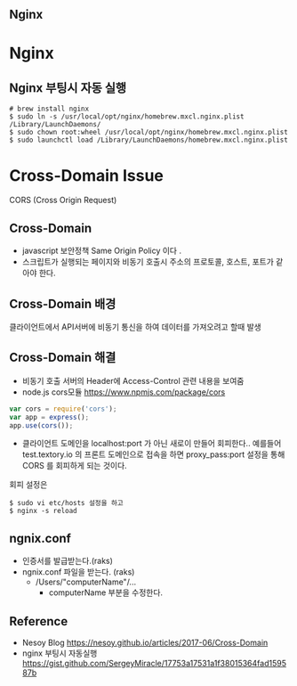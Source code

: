 Nginx
--
# Nginx
## Nginx 부팅시 자동 실행
```shell script
# brew install nginx
$ sudo ln -s /usr/local/opt/nginx/homebrew.mxcl.nginx.plist /Library/LaunchDaemons/
$ sudo chown root:wheel /usr/local/opt/nginx/homebrew.mxcl.nginx.plist
$ sudo launchctl load /Library/LaunchDaemons/homebrew.mxcl.nginx.plist
```
# Cross-Domain Issue
CORS (Cross Origin Request)

## Cross-Domain 
* javascript 보안정책 Same Origin Policy 이다 .
* 스크립트가 실행되는 페이지와 비동기 호출시 주소의 프로토콜, 호스트, 포트가 같아야 한다. 

## Cross-Domain 배경
클라이언트에서 API서버에 비동기 통신을 하여 데이터를 가져오려고 할때 발생

## Cross-Domain 해결
* 비동기 호출 서버의 Header에 Access-Control 관련 내용을 보여줌 
* node.js cors모듈 https://www.npmjs.com/package/cors
```javascript
var cors = require('cors');
var app = express();
app.use(cors());
```

* 클라이언트 도메인을 localhost:port 가 아닌 
새로이 만들어 회피한다..
예를들어 test.textory.io 의 프론트 도메인으로 접속을 하면
proxy_pass:port 설정을 통해 CORS 를 회피하게 되는 것이다. 

회피 설정은 
```shell script
$ sudo vi etc/hosts 설정을 하고 
$ nginx -s reload
```

## ngnix.conf
* 인증서를 발급받는다.(raks) 
* ngnix.conf 파일을 받는다. (raks)
    * /Users/"computerName"/...
        * computerName 부분을 수정한다. 



Reference
--
* Nesoy Blog https://nesoy.github.io/articles/2017-06/Cross-Domain
* nginx 부팅시 자동실행 https://gist.github.com/SergeyMiracle/17753a17531a1f38015364fad159587b
